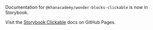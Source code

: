 Documentation for `@khanacademy/wonder-blocks-clickable` is now in Storybook.

Visit the [Storybook
Clickable](https://khan.github.io/wonder-blocks/?path=/docs/clickable) docs on
GitHub Pages.

